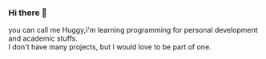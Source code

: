 ### Hi there 👋

<!--
**hugoles/hugoles** is a ✨ _special_ ✨ repository because its `README.md` (this file) appears on -->
you can call me Huggy,i'm learning programming for personal development and academic stuffs.
<br/>I don't have many projects, but I would love to be part of one.
